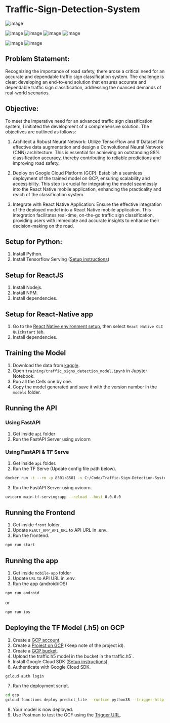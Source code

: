 # Traffic-Sign-Detection-System
![image](https://github.com/ImaneMdn/Traffic-Sign-Detection-System/assets/115882702/f5beb7bb-5f0a-4a95-8ffd-377946600bb1)

![image](https://github.com/ImaneMdn/Traffic-Sign-Detection-System/assets/115882702/bd654af6-076c-428c-aeeb-5f5bdb5c3b7d)
![image](https://github.com/ImaneMdn/Traffic-Sign-Detection-System/assets/115882702/de332144-9480-40c4-a951-618609cc6359)
![image](https://github.com/ImaneMdn/Traffic-Sign-Detection-System/assets/115882702/45d2b1a8-cba5-403a-9cd5-89a2bde9395f)
![image](https://github.com/ImaneMdn/Traffic-Sign-Detection-System/assets/115882702/940cc407-a034-4b60-bb5a-8472e8d8e405)


![image](https://github.com/ImaneMdn/Traffic-Sign-Detection-System/assets/115882702/1bb1cdd9-4ac6-45ec-b243-c79c6d43bf44)
![image](https://github.com/ImaneMdn/Traffic-Sign-Detection-System/assets/115882702/0ab45b63-3844-41b7-affa-a76bac1019ce)

## Problem Statement:

Recognizing the importance of road safety, there arose a critical need for an accurate and dependable traffic sign classification system. The challenge is clear: developing an end-to-end solution that ensures accurate and dependable traffic sign classification, addressing the nuanced demands of real-world scenarios.

## Objective:

To meet the imperative need for an advanced traffic sign classification system, I initiated the development of a comprehensive solution. The objectives are outlined as follows:

1. Architect a Robust Neural Network: Utilize TensorFlow and tf Dataset for effective data augmentation and design a Convolutional Neural Network (CNN) architecture. This is essential for achieving an outstanding 88% classification accuracy, thereby contributing to reliable predictions and improving road safety.

2. Deploy on Google Cloud Platform (GCP): Establish a seamless deployment of the trained model on GCP, ensuring scalability and accessibility. This step is crucial for integrating the model seamlessly into the React Native mobile application, enhancing the practicality and reach of the classification system.

3. Integrate with React Native Application: Ensure the effective integration of the deployed model into a React Native mobile application. This integration facilitates real-time, on-the-go traffic sign classification, providing users with immediate and accurate insights to enhance their decision-making on the road.

## Setup for Python:

1. Install Python.
2. Install Tensorflow Serving ([Setup instructions](https://www.tensorflow.org/tfx/serving/setup))

## Setup for ReactJS

1. Install Nodejs.
2. Install NPM.
3. Install dependencies.

## Setup for React-Native app

1. Go to the [React Native environment setup](https://reactnative.dev/docs/environment-setup), then select `React Native CLI Quickstart` tab.  
2. Install dependencies.

## Training the Model

1. Download the data from [kaggle](https://www.kaggle.com/datasets/ahemateja19bec1025/traffic-sign-dataset-classification).
2. Open `training/traffic_signs_detection_model.ipynb` in Jupyter Notebook.
3. Run all the Cells one by one.
7. Copy the model generated and save it with the version number in the `models` folder.

## Running the API

### Using FastAPI

1. Get inside `api` folder
2. Run the FastAPI Server using uvicorn

### Using FastAPI & TF Serve

1. Get inside `api` folder.
2. Run the TF Serve (Update config file path below).

```bash
docker run -t --rm -p 8501:8501 -v C:/Code/Traffic-Sign-Detection-System:/Traffic-Sign-Detection-System tensorflow/serving --rest_api_port=8501 --model_config_file=/Traffic-Sign-Detection-System/models.config
```

3. Run the FastAPI Server using uvicorn.
```bash
uvicorn main-tf-serving:app --reload --host 0.0.0.0
```

## Running the Frontend

1. Get inside `front` folder.
2. Update `REACT_APP_API_URL` to API URL in .env.
3. Run the frontend.
```bash
npm run start
```

## Running the app

1. Get inside `mobile-app` folder
2. Update `URL` to API URL in .env.
3. Run the app (android/iOS)

```bash
npm run android
```

or

```bash
npm run ios
```

## Deploying the TF Model (.h5) on GCP

1. Create a [GCP account](https://console.cloud.google.com/freetrial/signup/tos?_ga=2.25841725.1677013893.1627213171-706917375.1627193643&_gac=1.124122488.1627227734.Cj0KCQjwl_SHBhCQARIsAFIFRVVUZFV7wUg-DVxSlsnlIwSGWxib-owC-s9k6rjWVaF4y7kp1aUv5eQaAj2kEALw_wcB).
2. Create a [Project on GCP](https://cloud.google.com/appengine/docs/standard/nodejs/building-app/creating-project) (Keep note of the project id).
3. Create a [GCP bucket](https://console.cloud.google.com/storage/browser/).
4. Upload the traffic.h5 model in the bucket in the traffic.h5`.
5. Install Google Cloud SDK ([Setup instructions](https://cloud.google.com/sdk/docs/quickstarts)).
6. Authenticate with Google Cloud SDK.

```bash
gcloud auth login
```

7. Run the deployment script.

```bash
cd gcp
gcloud functions deploy predict_lite --runtime python38 --trigger-http --memory 512 --project project_id
```

8. Your model is now deployed.
9. Use Postman to test the GCF using the [Trigger URL](https://cloud.google.com/functions/docs/calling/http).
